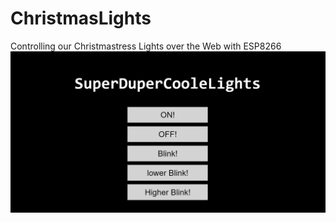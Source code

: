 # ChristmasLights
Controlling our Christmastress Lights over the Web with ESP8266
![Website Screenshot](Website.png)
